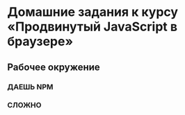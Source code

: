 # Домашние задания к курсу «Продвинутый JavaScript в браузере»

## Рабочее окружение

### ДАЕШЬ NPM

### СЛОЖНО